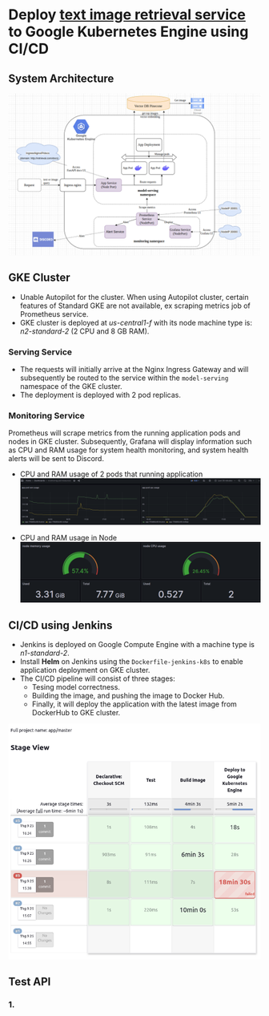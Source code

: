 # Deploy [text image retrieval service](https://github.com/duongngyn0510/text-image-retrieval) to Google Kubernetes Engine using CI/CD
## System Architecture
![](images/architecture.png)

## GKE Cluster
+ Unable Autopilot for the cluster. When using Autopilot cluster, certain features of Standard GKE are not available, ex scraping metrics job of Prometheus service.
+ GKE cluster is deployed at *us-central1-f* with its node machine type is: *n2-standard-2* (2 CPU and 8 GB RAM).

### Serving Service
+ The requests will initially arrive at the Nginx Ingress Gateway and will subsequently be routed to the service within the `model-serving` namespace of the GKE cluster.
+ The deployment is deployed with 2 pod replicas.

### Monitoring Service
Prometheus will scrape metrics from the running application pods and nodes in GKE cluster. Subsequently, Grafana will display information such as CPU and RAM usage for system health monitoring, and system health alerts will be sent to Discord.

+ CPU and RAM usage of 2 pods that running application
![](images/app_pod_metrics.png)

+ CPU and RAM usage in Node
![](images/node_metrics.png)


## CI/CD using Jenkins

+ Jenkins is deployed on Google Compute Engine with a machine type is *n1-standard-2*.
+ Install **Helm** on Jenkins using the `Dockerfile-jenkins-k8s` to enable application deployment on GKE cluster.
+ The CI/CD pipeline will consist of three stages:
    + Tesing model correctness.
    + Building the image, and pushing the image to Docker Hub.
    + Finally, it will deploy the application with the latest image from DockerHub to GKE cluster.

![](images/jenkins_cicd.png)

## Test API
### 1.
